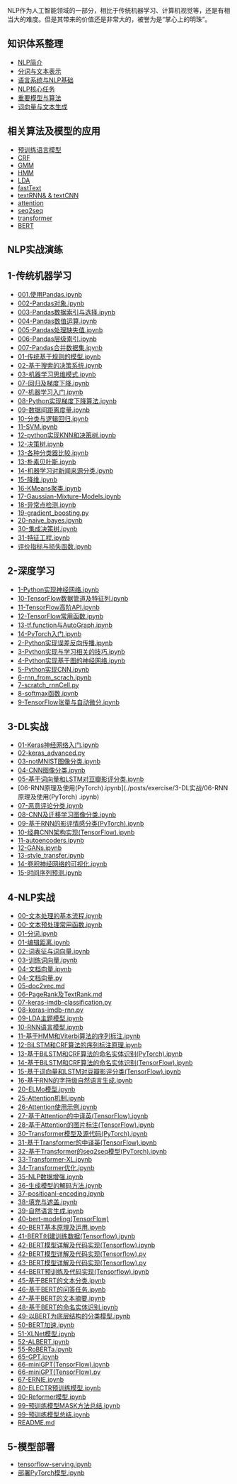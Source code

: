 NLP作为人工智能领域的一部分，相比于传统机器学习、计算机视觉等，还是有相当大的难度。但是其带来的价值还是非常大的，被誉为是“掌心上的明珠”。

## 知识体系整理
- [NLP简介](./posts/notebook/NLP简介.md)
- [分词与文本表示](./posts/notebook/分词与文本表示.md)
- [语言系统与NLP基础](./posts/notebook/语言系统与NLP基础.md)
- [NLP核心任务](./posts/notebook/NLP核心任务.md)
- [重要模型与算法](./posts/notebook/重要模型与算法.md)
- [词向量与文本生成](./posts/notebook/词向量与文本生成.md)

## 相关算法及模型的应用
- [预训练语言模型](./posts/models/预训练语言模型.md)
- [CRF](./posts/models/CRF.md)
- [GMM](./posts/models/GMM.md)
- [HMM](./posts/models/HMM.md)
- [LDA](./posts/models/LDA.md)
- [fastText](./posts/models/fastText.md)
- [textRNN& & textCNN](./posts/models/textRNN%26textCNN.md)
- [attention](./posts/models/attention.md)
- [seq2seq](./posts/models/seq2seq.md)
- [transformer](./posts/models/transformer.md)
- [BERT](./posts/models/BERT.md)

## NLP实战演练
## 1-传统机器学习
- [001.使用Pandas.ipynb](./posts/exercise/1-传统机器学习/001.使用Pandas.ipynb)
- [002-Pandas对象.ipynb](./posts/exercise/1-传统机器学习/002-Pandas对象.ipynb)
- [003-Pandas数据索引与选择.ipynb](./posts/exercise/1-传统机器学习/003-Pandas数据索引与选择.ipynb)
- [004-Pandas数值运算.ipynb](./posts/exercise/1-传统机器学习/004-Pandas数值运算.ipynb)
- [005-Pandas处理缺失值.ipynb](./posts/exercise/1-传统机器学习/005-Pandas处理缺失值.ipynb)
- [006-Pandas层级索引.ipynb](./posts/exercise/1-传统机器学习/006-Pandas层级索引.ipynb)
- [007-Pandas合并数据集.ipynb](./posts/exercise/1-传统机器学习/007-Pandas合并数据集.ipynb)
- [01-传统基于规则的模型.ipynb](./posts/exercise/1-传统机器学习/01-传统基于规则的模型.ipynb)
- [02-基于搜索的决策系统.ipynb](./posts/exercise/1-传统机器学习/02-基于搜索的决策系统.ipynb)
- [03-机器学习思维模式.ipynb](./posts/exercise/1-传统机器学习/03-机器学习思维模式.ipynb)
- [07-回归及梯度下降.ipynb](./posts/exercise/1-传统机器学习/07-回归及梯度下降.ipynb)
- [07-机器学习入门.ipynb](./posts/exercise/1-传统机器学习/07-机器学习入门.ipynb)
- [08-Python实现梯度下降算法.ipynb](./posts/exercise/1-传统机器学习/08-Python实现梯度下降算法.ipynb)
- [09-数据间距离度量.ipynb](./posts/exercise/1-传统机器学习/09-数据间距离度量.ipynb)
- [10-分类与逻辑回归.ipynb](./posts/exercise/1-传统机器学习/10-分类与逻辑回归.ipynb)
- [11-SVM.ipynb](./posts/exercise/1-传统机器学习/11-SVM.ipynb)
- [12-python实现KNN和决策树.ipynb](./posts/exercise/1-传统机器学习/12-python实现KNN和决策树.ipynb)
- [12-决策树.ipynb](./posts/exercise/1-传统机器学习/12-决策树.ipynb)
- [13-各种分类器比较.ipynb](./posts/exercise/1-传统机器学习/13-各种分类器比较.ipynb)
- [13-朴素贝叶斯.ipynb](./posts/exercise/1-传统机器学习/13-朴素贝叶斯.ipynb)
- [14-机器学习对新闻来源分类.ipynb](./posts/exercise/1-传统机器学习/14-机器学习对新闻来源分类.ipynb)
- [15-降维.ipynb](./posts/exercise/1-传统机器学习/15-降维.ipynb)
- [16-KMeans聚类.ipynb](./posts/exercise/1-传统机器学习/16-KMeans聚类.ipynb)
- [17-Gaussian-Mixture-Models.ipynb](./posts/exercise/1-传统机器学习/17-Gaussian-Mixture-Models.ipynb)
- [18-异常点检测.ipynb](./posts/exercise/1-传统机器学习/18-异常点检测.ipynb)
- [19-gradient_boosting.py](./posts/exercise/1-传统机器学习/19-gradient_boosting.py)
- [20-naive_bayes.ipynb](./posts/exercise/1-传统机器学习/20-naive_bayes.ipynb)
- [30-集成决策树.ipynb](./posts/exercise/1-传统机器学习/30-集成决策树.ipynb)
- [31-特征工程.ipynb](./posts/exercise/1-传统机器学习/31-特征工程.ipynb)
- [评价指标与损失函数.ipynb](./posts/exercise/1-传统机器学习/评价指标与损失函数.ipynb)
## 2-深度学习
- [1-Python实现神经网络.ipynb](./posts/exercise/2-深度学习/1-Python实现神经网络.ipynb)
- [10-TensorFlow数据管道及特征列.ipynb](./posts/exercise/2-深度学习/10-TensorFlow数据管道及特征列.ipynb)
- [11-TensorFlow高阶API.ipynb](./posts/exercise/2-深度学习/11-TensorFlow高阶API.ipynb)
- [12-TensorFlow常用函数.ipynb](./posts/exercise/2-深度学习/12-TensorFlow常用函数.ipynb)
- [13-tf.function与AutoGraph.ipynb](./posts/exercise/2-深度学习/13-tf.function与AutoGraph.ipynb)
- [14-PyTorch入门.ipynb](./posts/exercise/2-深度学习/14-PyTorch入门.ipynb)
- [2-Python实现误差反向传播.ipynb](./posts/exercise/2-深度学习/2-Python实现误差反向传播.ipynb)
- [3-Python实现与学习相关的技巧.ipynb](./posts/exercise/2-深度学习/3-Python实现与学习相关的技巧.ipynb)
- [4-Python实现基于图的神经网络.ipynb](./posts/exercise/2-深度学习/4-Python实现基于图的神经网络.ipynb)
- [5-Python实现CNN.ipynb](./posts/exercise/2-深度学习/5-Python实现CNN.ipynb)
- [6-rnn_from_scrach.ipynb](./posts/exercise/2-深度学习/6-rnn_from_scrach.ipynb)
- [7-scratch_rnnCell.py](./posts/exercise/2-深度学习/7-scratch_rnnCell.py)
- [8-softmax函数.ipynb](./posts/exercise/2-深度学习/8-softmax函数.ipynb)
- [9-TensorFlow张量与自动微分.ipynb](./posts/exercise/2-深度学习/9-TensorFlow张量与自动微分.ipynb)
## 3-DL实战
- [01-Keras神经网络入门.ipynb](./posts/exercise/3-DL实战/01-Keras神经网络入门.ipynb)
- [02-keras_advanced.py](./posts/exercise/3-DL实战/02-keras_advanced.py)
- [03-notMNIST图像分类.ipynb](./posts/exercise/3-DL实战/03-notMNIST图像分类.ipynb)
- [04-CNN图像分类.ipynb](./posts/exercise/3-DL实战/04-CNN图像分类.ipynb)
- [05-基于词向量和LSTM对豆瓣影评分类.ipynb](./posts/exercise/3-DL实战/05-基于词向量和LSTM对豆瓣影评分类.ipynb)
- [06-RNN原理及使用(PyTorch).ipynb](./posts/exercise/3-DL实战/06-RNN原理及使用(PyTorch) .ipynb)
- [07-恶意评论分类.ipynb](./posts/exercise/3-DL实战/07-恶意评论分类.ipynb)
- [08-CNN及迁移学习图像分类.ipynb](./posts/exercise/3-DL实战/08-CNN及迁移学习图像分类.ipynb)
- [09-基于RNN的影评情感分类(PyTorch).ipynb](./posts/exercise/3-DL实战/09-基于RNN的影评情感分类(PyTorch).ipynb)
- [10-经典CNN架构实现(TensorFlow).ipynb](./posts/exercise/3-DL实战/10-经典CNN架构实现(TensorFlow).ipynb)
- [11-autoencoders.ipynb](./posts/exercise/3-DL实战/11-autoencoders.ipynb)
- [12-GANs.ipynb](./posts/exercise/3-DL实战/12-GANs.ipynb)
- [13-style_transfer.ipynb](./posts/exercise/3-DL实战/13-style_transfer.ipynb)
- [14-卷积神经网络的可视化.ipynb](./posts/exercise/3-DL实战/14-卷积神经网络的可视化.ipynb)
- [15-时间序列预测.ipynb](./posts/exercise/3-DL实战/15-时间序列预测.ipynb)
## 4-NLP实战
- [00-文本处理的基本流程.ipynb](./posts/exercise/4-NLP实战/00-文本处理的基本流程.ipynb)
- [00-文本预处理常用函数.ipynb](./posts/exercise/4-NLP实战/00-文本预处理常用函数.ipynb)
- [01-分词.ipynb](./posts/exercise/4-NLP实战/01-分词.ipynb)
- [01-编辑距离.ipynb](./posts/exercise/4-NLP实战/01-编辑距离.ipynb)
- [02-词表征与词向量.ipynb](./posts/exercise/4-NLP实战/02-词表征与词向量.ipynb)
- [03-训练词向量.ipynb](./posts/exercise/4-NLP实战/03-训练词向量.ipynb)
- [04-文档向量.ipynb](./posts/exercise/4-NLP实战/04-文档向量.ipynb)
- [04-文档向量.py](./posts/exercise/4-NLP实战/04-文档向量.py)
- [05-doc2vec.md](./posts/exercise/4-NLP实战/05-doc2vec.md)
- [06-PageRank及TextRank.md](./posts/exercise/4-NLP实战/06-PageRank及TextRank.md)
- [07-keras-imdb-classification.py](./posts/exercise/4-NLP实战/07-keras-imdb-classification.py)
- [08-keras-imdb-rnn.py](./posts/exercise/4-NLP实战/08-keras-imdb-rnn.py)
- [09-LDA主题模型.ipynb](./posts/exercise/4-NLP实战/09-LDA主题模型.ipynb)
- [10-RNN语言模型.ipynb](./posts/exercise/4-NLP实战/10-RNN语言模型.ipynb)
- [11-基于HMM和Viterbi算法的序列标注.ipynb](./posts/exercise/4-NLP实战/11-基于HMM和Viterbi算法的序列标注.ipynb)
- [12-BiLSTM和CRF算法的序列标注原理.ipynb](./posts/exercise/4-NLP实战/12-BiLSTM和CRF算法的序列标注原理.ipynb)
- [13-基于BiLSTM和CRF算法的命名实体识别(PyTorch).ipynb](./posts/exercise/4-NLP实战/13-基于BiLSTM和CRF算法的命名实体识别(PyTorch).ipynb)
- [14-基于BiLSTM和CRF算法的命名实体识别(TensorFlow).ipynb](./posts/exercise/4-NLP实战/14-基于BiLSTM和CRF算法的命名实体识别(TensorFlow).ipynb)
- [15-基于词向量和LSTM对豆瓣影评分类(TensorFlow).ipynb](./posts/exercise/4-NLP实战/15-基于词向量和LSTM对豆瓣影评分类(TensorFlow).ipynb)
- [16-基于RNN的字符级自然语言生成.ipynb](./posts/exercise/4-NLP实战/16-基于RNN的字符级自然语言生成.ipynb)
- [20-ELMo模型.ipynb](./posts/exercise/4-NLP实战/20-ELMo模型.ipynb)
- [25-Attention机制.ipynb](./posts/exercise/4-NLP实战/25-Attention机制.ipynb)
- [26-Attention使用示例.ipynb](./posts/exercise/4-NLP实战/26-Attention使用示例.ipynb)
- [27-基于Attention的中译英(TensorFlow).ipynb](./posts/exercise/4-NLP实战/27-基于Attention的中译英(TensorFlow).ipynb)
- [28-基于Attention的图片标注(TensorFlow).ipynb](./posts/exercise/4-NLP实战/28-基于Attention的图片标注(TensorFlow).ipynb)
- [30-Transformer模型及源代码(PyTorch).ipynb](./posts/exercise/4-NLP实战/30-Transformer模型及源代码(PyTorch).ipynb)
- [31-基于Transformer的中译英(TensorFlow).ipynb](./posts/exercise/4-NLP实战/31-基于Transformer的中译英(TensorFlow).ipynb)
- [32-基于Transformer的seq2seq模型(PyTorch).ipynb](./posts/exercise/4-NLP实战/32-基于Transformer的seq2seq模型(PyTorch).ipynb)
- [33-Transformer-XL.ipynb](./posts/exercise/4-NLP实战/33-Transformer-XL.ipynb)
- [34-Transformer优化.ipynb](./posts/exercise/4-NLP实战/34-Transformer优化.ipynb)
- [35-NLP数据增强.ipynb](./posts/exercise/4-NLP实战/35-NLP数据增强.ipynb)
- [36-生成模型的解码方法.ipynb](./posts/exercise/4-NLP实战/36-生成模型的解码方法.ipynb)
- [37-positioanl-encoding.ipynb](./posts/exercise/4-NLP实战/37-positioanl-encoding.ipynb)
- [38-填充与遮盖.ipynb](./posts/exercise/4-NLP实战/38-填充与遮盖.ipynb)
- [39-自然语言生成.ipynb](./posts/exercise/4-NLP实战/39-自然语言生成.ipynb)
- [40-bert-modeling(TensorFlow)](./posts/exercise/4-NLP实战/40-bert-modeling(TensorFlow))
- [40-BERT基本原理及运用.ipynb](./posts/exercise/4-NLP实战/40-BERT基本原理及运用.ipynb)
- [41-BERT创建训练数据(Tensorflow).ipynb](./posts/exercise/4-NLP实战/41-BERT创建训练数据(Tensorflow).ipynb)
- [42-BERT模型详解及代码实现(Tensorflow).ipynb](./posts/exercise/4-NLP实战/42-BERT模型详解及代码实现(Tensorflow).ipynb)
- [42-BERT模型详解及代码实现(Tensorflow).py](./posts/exercise/4-NLP实战/42-BERT模型详解及代码实现(Tensorflow).py)
- [43-BERT模型详解及代码实现(Tensorflow).py](./posts/exercise/4-NLP实战/43-BERT模型详解及代码实现(Tensorflow).py)
- [44-BERT预训练及代码实现(Tensorflow).ipynb](./posts/exercise/4-NLP实战/44-BERT预训练及代码实现(Tensorflow).ipynb)
- [45-基于BERT的文本分类.ipynb](./posts/exercise/4-NLP实战/45-基于BERT的文本分类.ipynb)
- [46-基于BERT的问答任务.ipynb](./posts/exercise/4-NLP实战/46-基于BERT的问答任务.ipynb)
- [47-基于BERT的文本摘要.ipynb](./posts/exercise/4-NLP实战/47-基于BERT的文本摘要.ipynb)
- [48-基于BERT的命名实体识别.ipynb](./posts/exercise/4-NLP实战/48-基于BERT的命名实体识别.ipynb)
- [49-以BERT为底层结构的分类模型.ipynb](./posts/exercise/4-NLP实战/49-以BERT为底层结构的分类模型.ipynb)
- [50-BERT加速.ipynb](./posts/exercise/4-NLP实战/50-BERT加速.ipynb)
- [51-XLNet模型.ipynb](./posts/exercise/4-NLP实战/51-XLNet模型.ipynb)
- [52-ALBERT.ipynb](./posts/exercise/4-NLP实战/52-ALBERT.ipynb)
- [55-RoBERTa.ipynb](./posts/exercise/4-NLP实战/55-RoBERTa.ipynb)
- [65-GPT.ipynb](./posts/exercise/4-NLP实战/65-GPT.ipynb)
- [66-miniGPT(TensorFlow).ipynb](./posts/exercise/4-NLP实战/66-miniGPT(TensorFlow).ipynb)
- [66-miniGPT(TensorFlow).py](./posts/exercise/4-NLP实战/66-miniGPT(TensorFlow).py)
- [67-ERNIE.ipynb](./posts/exercise/4-NLP实战/67-ERNIE.ipynb)
- [80-ELECTR预训练模型.ipynb](./posts/exercise/4-NLP实战/80-ELECTR预训练模型.ipynb)
- [90-Reformer模型.ipynb](./posts/exercise/4-NLP实战/90-Reformer模型.ipynb)
- [99-预训练模型MASK方法总结.ipynb](./posts/exercise/4-NLP实战/99-预训练模型MASK方法总结.ipynb)
- [99-预训练模型总结.ipynb](./posts/exercise/4-NLP实战/99-预训练模型总结.ipynb)
- [README.md](./posts/exercise/4-NLP实战/README.md)
## 5-模型部署
- [tensorflow-serving.ipynb](./posts/exercise/5-模型部署/tensorflow-serving.ipynb)
- [部署PyTorch模型.ipynb](./posts/exercise/5-模型部署/部署PyTorch模型.ipynb)
